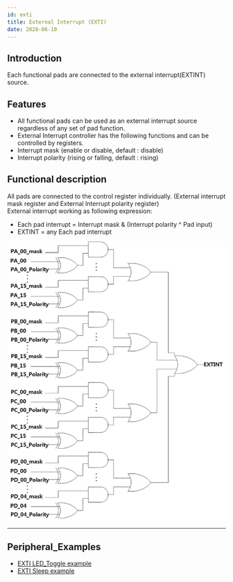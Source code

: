 ```yaml
---
id: exti
title: External Interrupt (EXTI)
date: 2020-06-10
--- 
```


## Introduction

Each functional pads are connected to the external interrupt(EXTINT) source.


## Features 

*	All functional pads can be used as an external interrupt source regardless of any set of pad function.  
*	External Interrupt controller has the following functions and can be controlled by registers.
  * Interrupt mask (enable or disable, default : disable)
  * Interrupt polarity (rising or falling, default : rising)

## Functional description

All pads are connected to the control register individually. (External interrupt mask register and External Interrupt polarity register)  
External interrupt working as following expression:
 
* Each pad interrupt = Interrupt mask & (Interrupt polarity ^ Pad input)
* EXTINT = any Each pad interrupt

![](/img/products/w7500p/peripheral/external_interrupt_diagram.jpg "Figure1 External Interrupt diagram")

------------------------------

## Peripheral_Examples
- [EXTI LED_Toggle example](led_toggle.md)
- [EXTI Sleep example](sleep.md)
